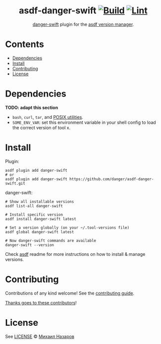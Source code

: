 <div align="center">

# asdf-danger-swift [![Build](https://github.com/danger/asdf-danger-swift/actions/workflows/build.yml/badge.svg)](https://github.com/danger/asdf-danger-swift/actions/workflows/build.yml) [![Lint](https://github.com/danger/asdf-danger-swift/actions/workflows/lint.yml/badge.svg)](https://github.com/danger/asdf-danger-swift/actions/workflows/lint.yml)

[danger-swift](https://danger.systems/swift/) plugin for the [asdf version manager](https://asdf-vm.com).

</div>

# Contents

- [Dependencies](#dependencies)
- [Install](#install)
- [Contributing](#contributing)
- [License](#license)

# Dependencies

**TODO: adapt this section**

- `bash`, `curl`, `tar`, and [POSIX utilities](https://pubs.opengroup.org/onlinepubs/9699919799/idx/utilities.html).
- `SOME_ENV_VAR`: set this environment variable in your shell config to load the correct version of tool x.

# Install

Plugin:

```shell
asdf plugin add danger-swift
# or
asdf plugin add danger-swift https://github.com/danger/asdf-danger-swift.git
```

danger-swift:

```shell
# Show all installable versions
asdf list-all danger-swift

# Install specific version
asdf install danger-swift latest

# Set a version globally (on your ~/.tool-versions file)
asdf global danger-swift latest

# Now danger-swift commands are available
danger-swift --version
```

Check [asdf](https://github.com/asdf-vm/asdf) readme for more instructions on how to
install & manage versions.

# Contributing

Contributions of any kind welcome! See the [contributing guide](contributing.md).

[Thanks goes to these contributors](https://github.com/danger/asdf-danger-swift/graphs/contributors)!

# License

See [LICENSE](LICENSE) © [Михаил Назаров](https://github.com/danger/)
